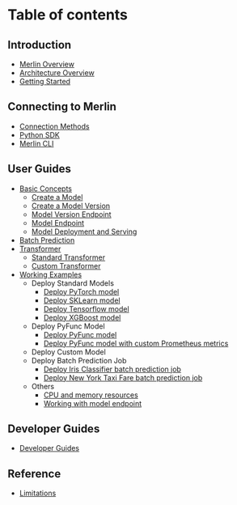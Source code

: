 # Table of contents

## Introduction

* [Merlin Overview](README.md)
* [Architecture Overview](getting-started/architecture.md)
* [Getting Started](getting-started/README.md)

## Connecting to Merlin

* [Connection Methods](connecting-to-merlin/README.md)
* [Python SDK](connecting-to-merlin/python-sdk.md)
* [Merlin CLI](connecting-to-merlin/merlin-cli.md)

## User Guides

* [Basic Concepts](user-guide/basics.md)
    * [Create a Model](user-guide/model.md)
    * [Create a Model Version](user-guide/model_version.md)
    * [Model Version Endpoint](user-guide/model_version_endpoint.md)
    * [Model Endpoint](user-guide/model_endpoint.md)
    * [Model Deployment and Serving](user-guide/model_deployment_serving.md)
* [Batch Prediction](user-guide/batch_prediction.md)
* [Transformer](user-guide/transformer.md)
    * [Standard Transformer](user-guide/standard_transformer.md)
    * [Custom Transformer](user-guide/custom_transformer.md)
* [Working Examples](user-guide/examples.md)
    * Deploy Standard Models
        * [Deploy PyTorch model](../examples/pytorch/Sample.ipynb)
        * [Deploy SKLearn model](../examples/sklearn/Sample.ipynb)
        * [Deploy Tensorflow model](../examples/tensorflow/Sample.ipynb)
        * [Deploy XGBoost model](../examples/xgboost/Sample.ipynb)
    * Deploy PyFunc Model
        * [Deploy PyFunc model](../examples/pyfunc/Sample.ipynb)
        * [Deploy PyFunc model with custom Prometheus metrics](../examples/metrics/Sample.ipynb)
    * Deploy Custom Model
    * Deploy Batch Prediction Job
        * [Deploy Iris Classifier batch prediction job](../examples/batch/Batch&#32;Prediction&#32;Tutorial&#32;1&#32;-&#32;Iris&#32;Classifier.ipynb)
        * [Deploy New York Taxi Fare batch prediction job](../examples/batch/Batch&#32;Prediction&#32;Tutorial&#32;2&#32;-&#32;New&#32;York&#32;Taxi.ipynb)
    * Others
        * [CPU and memory resources](../examples/resource-request/Sample.ipynb)
        * [Working with model endpoint](../examples/model-endpoint/Sample.ipynb)

## Developer Guides

* [Developer Guides](dev-guide/README.md)

## Reference

* [Limitations](reference/limitations.md)
